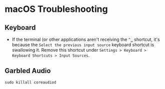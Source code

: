 # macOS Troubleshooting

## Keyboard

- If the terminal (or other applications aren't receiving the `^␣` shortcut, it's because the `Select the previous input source` keyboard shortcut is swallowing it. Remove this shortcut under `Settings > Keyboard > Keyboard Shortcuts > Input Sources`.

## Garbled Audio

    sudo killall coreaudiod
